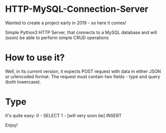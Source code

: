 # HTTP-MySQL-Connection-Server

Wanted to create a project early in 2019 - so here it comes!

Simple Python3 HTTP Server, that connects to a MySQL database and will (soon) be able to perform simple CRUD operations

# How to use it?

Well, in its current version, it expects POST request with data in either JSON or urlencoded format. The request must contain two fields - type and query (both lowercase). 

# Type

It's quite easy:
  0 - SELECT
  1 - [will very soon be] INSERT
  
Enjoy!
